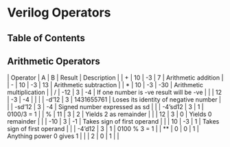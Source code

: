 # Verilog Operators

## Table of Contents

## Arithmetic Operators

| Operator | A       | B  | Result     | Description                             |
| +        | 10      | -3 | 7          | Arithmetic addition                     |
| -        | 10      | -3 | 13         | Arithmetic subtraction                  |
| *        | 10      | -3 | -30        | Arithmetic multiplication               |
| /        | -12     | 3  | -4         | If one number is -ve result will be -ve |
|          | 12      | -3 | -4         |                                         |
|          | -d’12   | 3  | 1431655761 | Loses its identity of negative number   |
|          | -sd’12  | 3  | -4         | Signed number expressed as sd           |
|          | -4’sd12 | 3  | 1          | 0100/3 = 1                              |
| %        | 11      | 3  | 2          | Yields 2 as remainder                   |
|          | 12      | 3  | 0          | Yields 0 remainder                      |
|          | -10     | 3  | -1         | Takes sign of first operand             |
|          | 10      | -3 | 1          | Takes sign of first operand             |
|          | -4’d12  | 3  | 1          | 0100 % 3 = 1                            |
| **       | 0       | 0  | 1          | Anything power 0 gives 1                |
|          | 2       | 0  | 1          |                                         |

